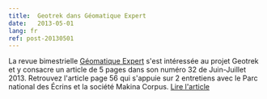 ```yaml
---
title:  Geotrek dans Géomatique Expert
date:   2013-05-01
lang: fr
ref: post-20130501
---
```


La revue bimestrielle <a href="http://www.geomag.fr" target="_blank">Géomatique Expert</a> s'est intéressée au projet Geotrek et y consacre un article de 5 pages dans son numéro 32 de Juin-Juillet 2013. Retrouvez l'article page 56 qui s'appuie sur 2 entretiens avec le Parc national des Écrins et la société Makina Corpus. <a target="_blank" href="https://issuu.com/makinacorpus/docs/geomatique_expert_geotrek_juin_2013">Lire l'article</a>